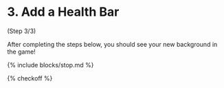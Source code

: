 # 3. Add a Health Bar
 (Step 3/3)
 
After completing the steps below, you should see your new background in the game!

{% include blocks/stop.md %}

{% checkoff %}
